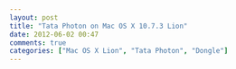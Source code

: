 ```yaml
---
layout: post
title: "Tata Photon on Mac OS X 10.7.3 Lion"
date: 2012-06-02 00:47
comments: true
categories: ["Mac OS X Lion", "Tata Photon", "Dongle"]
---
```


